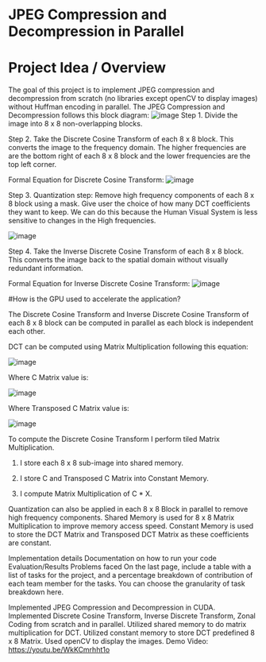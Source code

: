 # JPEG Compression and Decompression in Parallel
# Project Idea / Overview
The goal of this project is to implement JPEG compression and decompression from scratch (no libraries except openCV to display images) without Huffman encoding in parallel. 
The JPEG Compression and Decompression follows this block diagram:
![image](https://github.com/atee001/CUDA_JPEG/assets/80326381/84dfd51c-5b03-4227-b622-96c7b590df3e)
Step 1. Divide the image into 8 x 8 non-overlapping blocks.  

Step 2. Take the Discrete Cosine Transform of each 8 x 8 block. This converts the image to the frequency domain. 
The higher frequencies are are the bottom right of each 8 x 8 block and the lower frequencies are the top left corner. 

Formal Equation for Discrete Cosine Transform:
![image](https://github.com/atee001/CUDA_JPEG/assets/80326381/2268004f-1bbd-4264-9f60-893573a43d52)

Step 3. Quantization step: Remove high frequency components of each 8 x 8 block using a mask. Give user the choice of how many DCT coefficients they want to keep.
We can do this because the Human Visual System is less sensitive to changes in the High frequencies. 

![image](https://github.com/atee001/CUDA_JPEG/assets/80326381/474044e6-9a72-439b-ab65-a90c514b10b3)

Step 4. Take the Inverse Discrete Cosine Transform of each 8 x 8 block. This converts the image back to the spatial domain without visually redundant information.

Formal Equation for Inverse Discrete Cosine Transform:
![image](https://github.com/atee001/CUDA_JPEG/assets/80326381/762603ba-e06a-4c15-8678-add4157c341f)

#How is the GPU used to accelerate the application?

The Discrete Cosine Transform and Inverse Discrete Cosine Transform of each 8 x 8 block can be computed in parallel as each block is independent each other.

DCT can be computed using Matrix Multiplication following this equation:

![image](https://github.com/atee001/CUDA_JPEG/assets/80326381/e6a93c1f-a053-4529-bf98-15e047126cc8)

Where C Matrix value is:

![image](https://github.com/atee001/CUDA_JPEG/assets/80326381/154f340b-8a6e-4b5e-83f4-507fec5f8777)

Where Transposed C Matrix value is:

![image](https://github.com/atee001/CUDA_JPEG/assets/80326381/07a0d672-080e-469a-9cb7-772dcebdf7ef)

To compute the Discrete Cosine Transform I perform tiled Matrix Multiplication.

1. I store each 8 x 8 sub-image into shared memory.

2. I store C and Transposed C Matrix into Constant Memory. 

3. I compute Matrix Multiplication of C * X. 


Quantization can also be applied in each 8 x 8 Block in parallel to remove high frequency components.
Shared Memory is used for 8 x 8 Matrix Multiplication to improve memory access speed.
Constant Memory is used to store the DCT Matrix and Transposed DCT Matrix as these coefficients are constant. 

Implementation details
Documentation on how to run your code
Evaluation/Results
Problems faced
On the last page, include a table with a list of tasks for the project, and a percentage breakdown of contribution of each team member for the tasks. You can choose the granularity of task breakdown here.

Implemented JPEG Compression and Decompression in CUDA.
Implemented Discrete Cosine Transform, Inverse Discrete Transform, Zonal Coding from scratch and in parallel. 
Utilized shared memory to do matrix multiplication for DCT. 
Utilized constant memory to store DCT predefined 8 x 8 Matrix. 
Used openCV to display the images.
Demo Video: https://youtu.be/WkKCmrhht1o
